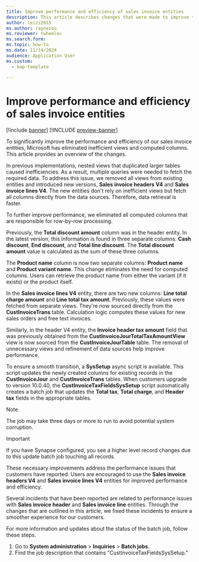 ```yaml
---
title: Improve performance and efficiency of sales invoice entities
description: This article describes changes that were made to improve the performance and efficiency of sales invoice entities.
author: leizi2015
ms.author: raynezou
ms.reviewer: twheeloc
ms.search.form:
ms.topic: how-to
ms.date: 11/14/2024
audience: Application User
ms.custom: 
  - bap-template

---
```

# Improve performance and efficiency of sales invoice entities

[!include [banner](../includes/banner.md)]
[!INCLUDE [preview-banner](../includes/preview-banner.md)]

To significantly improve the performance and efficiency of our sales invoice entities, Microsoft has eliminated inefficient views and computed columns. This article provides an overview of the changes.

In previous implementations, nested views that duplicated larger tables caused inefficiencies. As a result, multiple queries were needed to fetch the required data. To address this issue, we removed all views from existing entities and introduced new versions, **Sales invoice headers V4** and **Sales invoice lines V4**. The new entities don't rely on inefficient views but fetch all columns directly from the data sources. Therefore, data retrieval is faster.
 
To further improve performance, we eliminated all computed columns that are responsible for row-by-row processing.

Previously, the **Total discount amount** column was in the header entity. In the latest version, this information is found in three separate columns: **Cash discount**, **End discount**, and **Total line discount**. The **Total discount amount** value is calculated as the sum of these three columns.

The **Product name** column is now two separate columns: **Product name** and **Product variant name**. This change eliminates the need for computed columns. Users can retrieve the product name from either the variant (if it exists) or the product itself.

In the **Sales invoice lines V4** entity, there are two new columns: **Line total charge amount** and **Line total tax amount**. Previously, these values were fetched from separate views. They're now sourced directly from the **CustInvoiceTrans** table. Calculation logic computes these values for new sales orders and free text invoices.

Similarly, in the header V4 entity, the **Invoice header tax amount** field that was previously obtained from the **CustInvoiceJourTotalTaxAmountView** view is now sourced from the **CustInvoiceJourTable** table. The removal of unnecessary views and refinement of data sources help improve performance.

To ensure a smooth transition, a **SysSetup** async script is available. This script updates the newly created columns for existing records in the **CustInvoiceJour** and **CustInvoiceTrans** tables. When customers upgrade to version 10.0.40, the **CustInvoiceTaxFieldsSysSetup** script automatically creates a batch job that updates the **Total tax**, **Total charge**, and **Header tax** fields in the appropriate tables.

> [!NOTE]
> The job may take three days or more to run to avoid potential system corruption.

> [!IMPORTANT]
> If you have Synapse configured, you see a higher level record changes due to this update batch job touching all records. 

These necessary improvements address the performance issues that customers have reported. Users are encouraged to use the **Sales invoice headers V4** and **Sales invoice lines V4** entities for improved performance and efficiency.

Several incidents that have been reported are related to performance issues with **Sales invoice header** and **Sales invoice line** entities. Through the changes that are outlined in this article, we fixed these incidents to ensure a smoother experience for our customers.

For more information and updates about the status of the batch job, follow these steps.

1. Go to **System administration** \> **Inquiries** \> **Batch jobs**.
1. Find the job description that contains "CustInvoiceTaxFieldsSysSetup."
